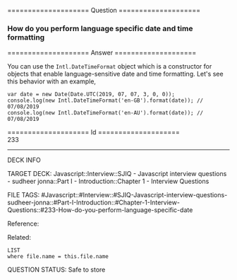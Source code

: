 ==================== Question ====================  

### How do you perform language specific date and time formatting  

==================== Answer ====================  

You can use the `Intl.DateTimeFormat` object which is a constructor for objects that enable language-sensitive date and time formatting. Let's see this behavior with an example,

<!-- codeblock-start -->
<pre><code class="hljs language-javascript"><span class="hljs-keyword">var</span> date = <span class="hljs-keyword">new</span> <span class="hljs-title class_">Date</span>(<span class="hljs-title class_">Date</span>.<span class="hljs-title function_">UTC</span>(<span class="hljs-number">2019</span>, <span class="hljs-number">07</span>, <span class="hljs-number">07</span>, <span class="hljs-number">3</span>, <span class="hljs-number">0</span>, <span class="hljs-number">0</span>));
<span class="hljs-variable language_">console</span>.<span class="hljs-title function_">log</span>(<span class="hljs-keyword">new</span> <span class="hljs-title class_">Intl</span>.<span class="hljs-title class_">DateTimeFormat</span>(<span class="hljs-string">'en-GB'</span>).<span class="hljs-title function_">format</span>(date)); <span class="hljs-comment">// 07/08/2019</span>
<span class="hljs-variable language_">console</span>.<span class="hljs-title function_">log</span>(<span class="hljs-keyword">new</span> <span class="hljs-title class_">Intl</span>.<span class="hljs-title class_">DateTimeFormat</span>(<span class="hljs-string">'en-AU'</span>).<span class="hljs-title function_">format</span>(date)); <span class="hljs-comment">// 07/08/2019</span>
</code></pre>
<!-- codeblock-end -->

==================== Id ====================  
233

---

DECK INFO

TARGET DECK: Javascript::Interview::SJIQ - Javascript interview questions - sudheer jonna::Part I - Introduction::Chapter 1 - Interview Questions

FILE TAGS: #Javascript::#Interview::#SJIQ-Javascript-interview-questions-sudheer-jonna::#Part-I-Introduction::#Chapter-1-Interview-Questions::#233-How-do-you-perform-language-specific-date

Reference:

Related:

```dataview
LIST
where file.name = this.file.name
```

QUESTION STATUS: Safe to store
